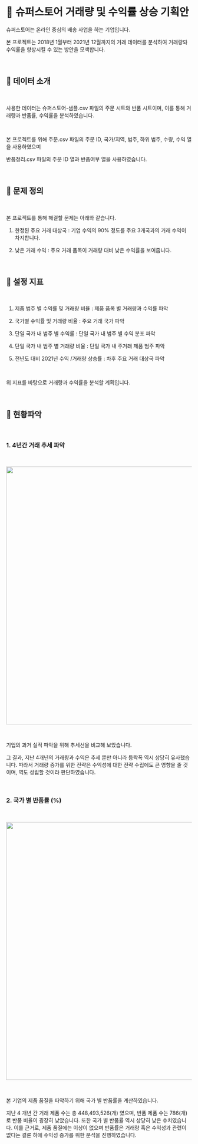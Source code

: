 # 📶 슈퍼스토어 거래량 및 수익률 상승 기획안  


슈퍼스토어는 온라인 중심의 배송 사업을 하는 기업입니다.  

본 프로젝트는 2018년 1월부터 2021년 12월까지의 거래 데이터를 분석하여 거래량돠 수익률을 향상시킬 수 있는 방안을 모색합니다.  

<br>  


  

## 📶 데이터 소개  

<br>  

사용한 데이터는 슈퍼스토어-샘플.csv 파일의 주문 시트와 반품 시트이며, 이를 통해 거래량과 반품률, 수익률을 분석하였습니다.  

<br>  

본 프로젝트를 위해 주문.csv 파일의 주문 ID, 국가/지역, 범주, 하위 범주, 수량, 수익 열을 사용하였으며  

반품정리.csv 파일의 주문 ID 열과 반품여부 열을 사용하였습니다.  

<br>  

## 📶 문제 정의  

<br>  


본 프로젝트를 통해 해결할 문제는 아래와 같습니다.  

1. 한정된 주요 거래 대상국 : 기업 수익의 90% 정도를 주요 3개국과의 거래 수익이 차지합니다.  

2. 낮은 거래 수익 : 주요 거래 품목이 거래량 대비 낮은 수익률을 보여줍니다.  

<br>  

 

## 📶 설정 지표  

<br>  

1. 제품 범주 별 수익률 및 거래량 비율 : 제품 품목 별 거래량과 수익률 파악  

2. 국가별 수익률 및 거래량 비율 : 주요 거래 국가 파악  

3. 단일 국가 내 범주 별 수익률 : 단일 국가 내 범주 별 수익 분포 파악  

4. 단일 국가 내 범주 별 거래량 비율 : 단일 국가 내 주거래 제품 범주 파악  

5. 전년도 대비 2021년 수익 /거래량 상승률 : 차후 주요 거래 대상국 파악  

<br>   

위 지표를 바탕으로 거래량과 수익률을 분석할 계획입니다.  

<br>  

  

## 📶 현황파악  

<br>  

### 1. 4년간 거래 추세 파악  

<br>  

<p align="center"><img src="https://user-images.githubusercontent.com/65170165/219585123-8debe66f-88a9-49a6-8ed2-8293596016d4.png" width="700" /></p>  

<br>  


기업의 과거 실적 파악을 위해 추세선을 비교해 보았습니다.  

그 결과, 지난 4개년의 거래량과 수익은 추세 뿐만 아니라 등락폭 역시 상당히 유사했습니다. 따라서 거래량 증가를 위한 전략은 수익성에 대한 전략 수립에도 큰 영향을 줄 것이며, 역도 성립할 것이라 판단하였습니다.  

<br>  

### 2. 국가 별 반품률 (%)  

<br>  

<p align="center"><img src="https://user-images.githubusercontent.com/65170165/219586439-464e0b9a-a3e0-4f14-a345-aca5fed42131.png" width="700" /></p>  

<br>  

본 기업의 제품 품질을 파악하기 위해 국가 별 반품률을 계산하였습니다.  

지난 4 개년 간 거래 제품 수는 총 448,493,526(개) 였으며, 반품 제품 수는 786(개) 로
반품 비율이 굉장히 낮았습니다.
또한 국가 별 반품률 역시 상당히 낮은 수치였습니다.
이를 근거로, 제품 품질에는 이상이 없으며
반품률은 거래량 혹은 수익성과 관련이 없다는 결론 하에
수익성 증가를 위한 분석을 진행하였습니다.
